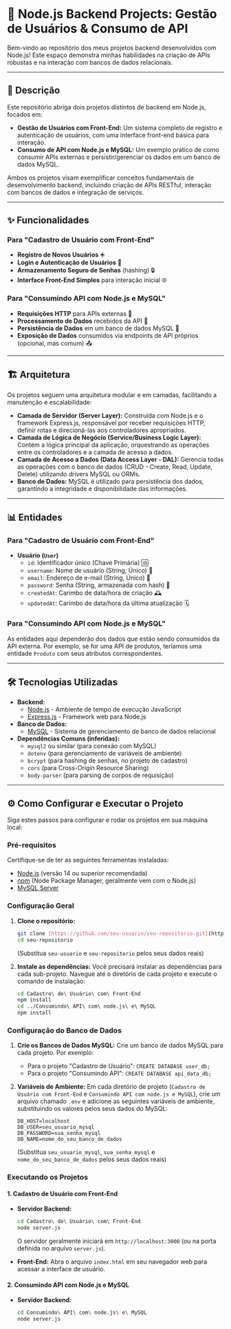 # 🚀 Node.js Backend Projects: Gestão de Usuários & Consumo de API

Bem-vindo ao repositório dos meus projetos backend desenvolvidos com Node.js! Este espaço demonstra minhas habilidades na criação de APIs robustas e na interação com bancos de dados relacionais.

---

## 📝 Descrição

Este repositório abriga dois projetos distintos de backend em Node.js, focados em:

* **Gestão de Usuários com Front-End:** Um sistema completo de registro e autenticação de usuários, com uma interface front-end básica para interação.
* **Consumo de API com Node.js e MySQL:** Um exemplo prático de como consumir APIs externas e persistir/gerenciar os dados em um banco de dados MySQL.

Ambos os projetos visam exemplificar conceitos fundamentais de desenvolvimento backend, incluindo criação de APIs RESTful, interação com bancos de dados e integração de serviços.

---

## ✨ Funcionalidades

### Para "Cadastro de Usuário com Front-End"

* **Registro de Novos Usuários** ➕
* **Login e Autenticação de Usuários** 🔑
* **Armazenamento Seguro de Senhas** (hashing) 🔒
* **Interface Front-End Simples** para interação inicial 🌐

### Para "Consumindo API com Node.js e MySQL"

* **Requisições HTTP** para APIs externas 📡
* **Processamento de Dados** recebidos da API 🔄
* **Persistência de Dados** em um banco de dados MySQL 💾
* **Exposição de Dados** consumidos via endpoints de API próprios (opcional, mas comum) 📤

---

## 🏗️ Arquitetura

Os projetos seguem uma arquitetura modular e em camadas, facilitando a manutenção e escalabilidade:

* **Camada de Servidor (Server Layer):** Construída com Node.js e o framework Express.js, responsável por receber requisições HTTP, definir rotas e direcioná-las aos controladores apropriados.
* **Camada de Lógica de Negócio (Service/Business Logic Layer):** Contém a lógica principal da aplicação, orquestrando as operações entre os controladores e a camada de acesso a dados.
* **Camada de Acesso a Dados (Data Access Layer - DAL):** Gerencia todas as operações com o banco de dados (CRUD - Create, Read, Update, Delete) utilizando drivers MySQL ou ORMs.
* **Banco de Dados:** MySQL é utilizado para persistência dos dados, garantindo a integridade e disponibilidade das informações.

---

## 📊 Entidades

### Para "Cadastro de Usuário com Front-End"

* **Usuário (`User`)**
    * `id`: Identificador único (Chave Primária) 🆔
    * `username`: Nome de usuário (String, Único) 👤
    * `email`: Endereço de e-mail (String, Único) 📧
    * `password`: Senha (String, armazenada com hash) 🔐
    * `createdAt`: Carimbo de data/hora de criação 🕰️
    * `updatedAt`: Carimbo de data/hora da última atualização 🗓️

### Para "Consumindo API com Node.js e MySQL"

As entidades aqui dependerão dos dados que estão sendo consumidos da API externa. Por exemplo, se for uma API de produtos, teríamos uma entidade `Produto` com seus atributos correspondentes.

---

## 🛠️ Tecnologias Utilizadas

* **Backend:**
    * [Node.js](https://nodejs.org/) - Ambiente de tempo de execução JavaScript
    * [Express.js](https://expressjs.com/) - Framework web para Node.js
* **Banco de Dados:**
    * [MySQL](https://www.mysql.com/) - Sistema de gerenciamento de banco de dados relacional
* **Dependências Comuns (inferidas):**
    * `mysql2` ou similar (para conexão com MySQL)
    * `dotenv` (para gerenciamento de variáveis de ambiente)
    * `bcrypt` (para hashing de senhas, no projeto de cadastro)
    * `cors` (para Cross-Origin Resource Sharing)
    * `body-parser` (para parsing de corpos de requisição)

---

## ⚙️ Como Configurar e Executar o Projeto

Siga estes passos para configurar e rodar os projetos em sua máquina local:

### Pré-requisitos

Certifique-se de ter as seguintes ferramentas instaladas:

* [Node.js](https://nodejs.org/en/download/) (versão 14 ou superior recomendada)
* [npm](https://docs.npmjs.com/downloading-and-installing-node-js-and-npm) (Node Package Manager, geralmente vem com o Node.js)
* [MySQL Server](https://dev.mysql.com/downloads/mysql/)

### Configuração Geral

1.  **Clone o repositório:**
    ```bash
    git clone [https://github.com/seu-usuario/seu-repositorio.git](https://github.com/seu-usuario/seu-repositorio.git)
    cd seu-repositorio
    ```
    (Substitua `seu-usuario` e `seu-repositorio` pelos seus dados reais)

2.  **Instale as dependências:**
    Você precisará instalar as dependências para cada sub-projeto. Navegue até o diretório de cada projeto e execute o comando de instalação:

    ```bash
    cd Cadastro\ de\ Usuário\ com\ Front-End
    npm install
    cd ../Consumindo\ API\ com\ node.js\ e\ MySQL
    npm install
    ```

### Configuração do Banco de Dados

1.  **Crie os Bancos de Dados MySQL:**
    Crie um banco de dados MySQL para cada projeto. Por exemplo:
    * Para o projeto "Cadastro de Usuário": `CREATE DATABASE user_db;`
    * Para o projeto "Consumindo API": `CREATE DATABASE api_data_db;`

2.  **Variáveis de Ambiente:**
    Em cada diretório de projeto (`Cadastro de Usuário com Front-End` e `Consumindo API com node.js e MySQL`), crie um arquivo chamado `.env` e adicione as seguintes variáveis de ambiente, substituindo os valores pelos seus dados do MySQL:

    ```
    DB_HOST=localhost
    DB_USER=seu_usuario_mysql
    DB_PASSWORD=sua_senha_mysql
    DB_NAME=nome_do_seu_banco_de_dados
    ```

    (Substitua `seu_usuario_mysql`, `sua_senha_mysql` e `nome_do_seu_banco_de_dados` pelos seus dados reais)

### Executando os Projetos

#### 1. Cadastro de Usuário com Front-End

* **Servidor Backend:**
    ```bash
    cd Cadastro\ de\ Usuário\ com\ Front-End
    node server.js
    ```
    O servidor geralmente iniciará em `http://localhost:3000` (ou na porta definida no arquivo `server.js`).

* **Front-End:**
    Abra o arquivo `index.html` em seu navegador web para acessar a interface de usuário.

#### 2. Consumindo API com Node.js e MySQL

* **Servidor Backend:**
    ```bash
    cd Consumindo\ API\ com\ node.js\ e\ MySQL
    node server.js
    ```
